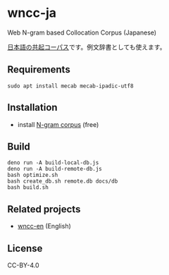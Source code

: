# wncc-ja

Web N-gram based Collocation Corpus (Japanese)

[日本語の共起コーパス](https://marmooo.github.io/wncc-ja/)です。例文辞書としても使えます。

## Requirements

```
sudo apt install mecab mecab-ipadic-utf8
```

## Installation

- install [N-gram corpus](http://www.s-yata.jp/corpus/nwc2010/ngrams/) (free)

## Build

```
deno run -A build-local-db.js
deno run -A build-remote-db.js
bash optimize.sh
bash create_db.sh remote.db docs/db
bash build.sh
```

## Related projects

- [wncc-en](https://github.com/marmooo/wncc-en) (English)

## License

CC-BY-4.0
